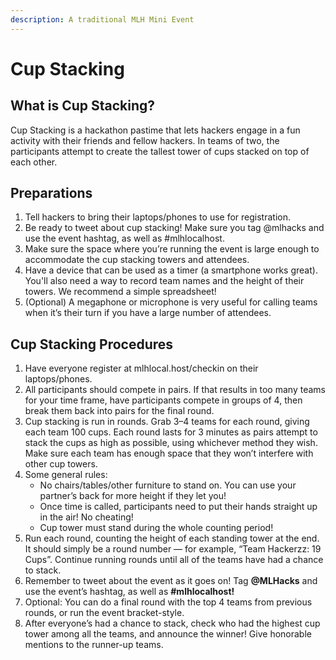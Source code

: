 ```yaml
---
description: A traditional MLH Mini Event
---
```


# Cup Stacking

## What is Cup Stacking?

Cup Stacking is a hackathon pastime that lets hackers engage in a fun activity with their friends and fellow hackers. In teams of two, the participants attempt to create the tallest tower of cups stacked on top of each other.

## Preparations

1. Tell hackers to bring their laptops/phones to use for registration.
2. Be ready to tweet about cup stacking! Make sure you tag @mlhacks and use the event hashtag, as well as \#mlhlocalhost.
3. Make sure the space where you’re running the event is large enough to accommodate the cup stacking towers and attendees.
4. Have a device that can be used as a timer \(a smartphone works great\). You'll also need a way to record team names and the height of their towers. We recommend a simple spreadsheet!
5. \(Optional\) A megaphone or microphone is very useful for calling teams when it’s their turn if you have a large number of attendees.

## Cup Stacking Procedures

1. Have everyone register at mlhlocal.host/checkin on their laptops/phones.
2. All participants should compete in pairs. If that results in too many teams for your time frame, have participants compete in groups of 4, then break them back into pairs for the final round.
3. Cup stacking is run in rounds. Grab 3–4 teams for each round, giving each team 100 cups. Each round lasts for 3 minutes as pairs attempt to stack the cups as high as possible, using whichever method they wish. Make sure each team has enough space that they won’t interfere with other cup towers.
4. Some general rules:
   * No chairs/tables/other furniture to stand on. You can use your partner’s back for more height if they let you!
   * Once time is called, participants need to put their hands straight up in the air! No cheating!
   * Cup tower must stand during the whole counting period!
5. Run each round, counting the height of each standing tower at the end. It should simply be a round number — for example, “Team Hackerzz: 19 Cups”. Continue running rounds until all of the teams have had a chance to stack.
6. Remember to tweet about the event as it goes on! Tag **@MLHacks** and use the event’s hashtag, as well as **\#mlhlocalhost!**
7. Optional: You can do a final round with the top 4 teams from previous rounds, or run the event bracket-style.
8. After everyone’s had a chance to stack, check who had the highest cup tower among all the teams, and announce the winner! Give honorable mentions to the runner-up teams.

